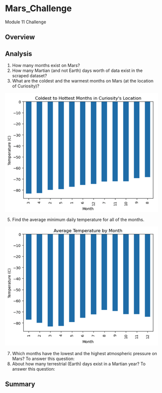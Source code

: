 # Mars_Challenge
Module 11 Challenge

## Overview

## Analysis
1. How many months exist on Mars?
2. How many Martian (and not Earth) days worth of data exist in the scraped dataset?
3. What are the coldest and the warmest months on Mars (at the location of Curiosity)?

![](https://github.com/Houdini24/Mars_Challenge/blob/main/Resources/Coldest%20to%20Hottest%20Months.png)
   
5. Find the average minimum daily temperature for all of the months.
   
![](https://github.com/Houdini24/Mars_Challenge/blob/main/Resources/Average%20Temp%20By%20Month.png)

7. Which months have the lowest and the highest atmospheric pressure on Mars? To answer this question:
8. About how many terrestrial (Earth) days exist in a Martian year? To answer this question:

## Summary


